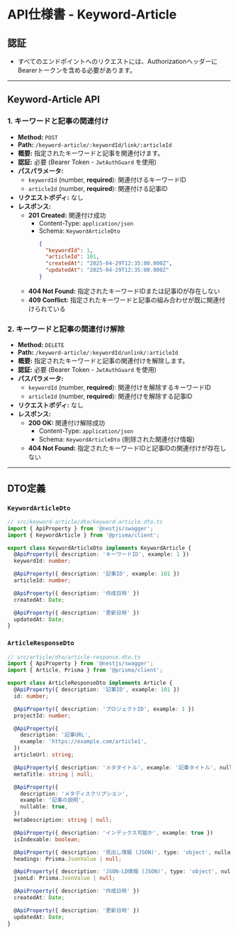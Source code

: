 # API仕様書 - Keyword-Article

## 認証

- すべてのエンドポイントへのリクエストには、AuthorizationヘッダーにBearerトークンを含める必要があります。

---

## Keyword-Article API

### 1. キーワードと記事の関連付け

- **Method:** `POST`
- **Path:** `/keyword-article/:keywordId/link/:articleId`
- **概要:** 指定されたキーワードと記事を関連付けます。
- **認証:** 必要 (Bearer Token - `JwtAuthGuard` を使用)
- **パスパラメータ:**
    - `keywordId` (number, **required**): 関連付けるキーワードID
    - `articleId` (number, **required**): 関連付ける記事ID
- **リクエストボディ:** なし
- **レスポンス:**
    - **201 Created:** 関連付け成功
        - Content-Type: `application/json`
        - Schema: `KeywordArticleDto`
          ```json
          {
            "keywordId": 1,
            "articleId": 101,
            "createdAt": "2025-04-29T12:35:00.000Z",
            "updatedAt": "2025-04-29T12:35:00.000Z"
          }
          ```
    - **404 Not Found:** 指定されたキーワードIDまたは記事IDが存在しない
    - **409 Conflict:** 指定されたキーワードと記事の組み合わせが既に関連付けられている

### 2. キーワードと記事の関連付け解除

- **Method:** `DELETE`
- **Path:** `/keyword-article/:keywordId/unlink/:articleId`
- **概要:** 指定されたキーワードと記事の関連付けを解除します。
- **認証:** 必要 (Bearer Token - `JwtAuthGuard` を使用)
- **パスパラメータ:**
    - `keywordId` (number, **required**): 関連付けを解除するキーワードID
    - `articleId` (number, **required**): 関連付けを解除する記事ID
- **リクエストボディ:** なし
- **レスポンス:**
    - **200 OK:** 関連付け解除成功
        - Content-Type: `application/json`
        - Schema: `KeywordArticleDto` (削除された関連付け情報)
    - **404 Not Found:** 指定されたキーワードIDと記事IDの関連付けが存在しない

---

## DTO定義

### `KeywordArticleDto`

```typescript
// src/keyword-article/dto/keyword-article.dto.ts
import { ApiProperty } from '@nestjs/swagger';
import { KeywordArticle } from '@prisma/client';

export class KeywordArticleDto implements KeywordArticle {
  @ApiProperty({ description: 'キーワードID', example: 1 })
  keywordId: number;

  @ApiProperty({ description: '記事ID', example: 101 })
  articleId: number;

  @ApiProperty({ description: '作成日時' })
  createdAt: Date;

  @ApiProperty({ description: '更新日時' })
  updatedAt: Date;
}
```

### `ArticleResponseDto`

```typescript
// src/article/dto/article-response.dto.ts
import { ApiProperty } from '@nestjs/swagger';
import { Article, Prisma } from '@prisma/client';

export class ArticleResponseDto implements Article {
  @ApiProperty({ description: '記事ID', example: 101 })
  id: number;

  @ApiProperty({ description: 'プロジェクトID', example: 1 })
  projectId: number;

  @ApiProperty({
    description: '記事URL',
    example: 'https://example.com/article1',
  })
  articleUrl: string;

  @ApiProperty({ description: 'メタタイトル', example: '記事タイトル', nullable: true })
  metaTitle: string | null;

  @ApiProperty({
    description: 'メタディスクリプション',
    example: '記事の説明',
    nullable: true,
  })
  metaDescription: string | null;

  @ApiProperty({ description: 'インデックス可能か', example: true })
  isIndexable: boolean;

  @ApiProperty({ description: '見出し情報 (JSON)', type: 'object', nullable: true })
  headings: Prisma.JsonValue | null;

  @ApiProperty({ description: 'JSON-LD情報 (JSON)', type: 'object', nullable: true })
  jsonLd: Prisma.JsonValue | null;

  @ApiProperty({ description: '作成日時' })
  createdAt: Date;

  @ApiProperty({ description: '更新日時' })
  updatedAt: Date;
}
